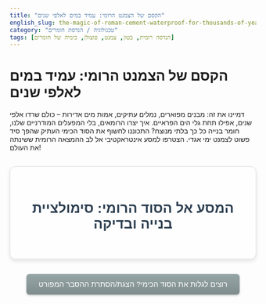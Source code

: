 ```yaml
---
title: "הקסם של הצמנט הרומי: עמיד במים לאלפי שנים"
english_slug: the-magic-of-roman-cement-waterproof-for-thousands-of-years
category: "טכנולוגיה / הנדסת חומרים"
tags: [הנדסה רומית, בטון, צמנט, פוצולן, כימיה של חומרים]
---
```

<h1>הקסם של הצמנט הרומי: עמיד במים לאלפי שנים</h1>
<p>דמיינו את זה: מבנים מפוארים, נמלים עתיקים, אמות מים אדירות – כולם שרדו אלפי שנים, אפילו תחת גלי הים הפראיים. איך יצרו הרומאים, בלי המפעלים המודרניים שלנו, חומר בנייה כל כך בלתי מנוצח? התכוננו לחשוף את הסוד הכימי העתיק שהפך סיד פשוט לצמנט ימי אגדי. הצטרפו למסע אינטראקטיבי אל לב ההמצאה הרומית ששינתה את העולם!</p>

<div id="roman-cement-app" class="simulation-app">
  <h2>המסע אל הסוד הרומי: סימולציית בנייה ובדיקה</h2>

  <div class="simulation-step active" id="step1-lime">
    <h3>שלב 1: הבסיס - טיח סיד מסורתי</h3>
    <p>הכל מתחיל עם הבסיס של פעם: טיח סיד. זה היה המלט של העולם העתיק. מערבבים סיד, מים ואגרגט (חול ואבנים). הוא מתקשה, כן, אבל רק באוויר הפתוח, ותחת מים... טוב, בואו נראה.</p>
    <button id="make-lime-mortar">הכינו את תערובת הסיד הבסיסית</button>
    <div class="mix-representation" id="lime-mix-viz" style="display: none;">
      <div class="ingredients">
        <div class="ingredient"><img src="https://via.placeholder.com/80x80?text=סיד" alt="סיד"><p>סיד</p></div>
        <div class="ingredient"><img src="https://via.placeholder.com/80x80?text=מים" alt="מים"><p>מים</p></div>
        <div class="ingredient"><img src="https://via.placeholder.com/80x80?text=אגרגט" alt="אגרגט"><p>אגרגט</p></div>
      </div>
      <div class="mixing-process">
         <div class="arrow">← ערבוב ←</div>
         <div class="mixed-bowl lime">טיח סיד מוכן</div>
      </div>
    </div>
  </div>

  <div class="simulation-step" id="step2-roman">
    <h3>שלב 2: התוספת המופלאה - הפוצולן!</h3>
    <p>וכאן נכנס הקסם הרומי! במקום טיח סיד רגיל, הרומאים גילו שתוספת אפר וולקני מיוחד (שכינו 'פוצולן') משנה הכל. החומר הזה, שנראה כמו אבק פשוט, יוצר תגובה כימית חדשה לגמרי! לחצו כדי להוסיף את החומר הסודי ולערבב.</p>
    <button id="add-pozzolan">הוספו פוצולן וערבבו ליצירת צמנט רומי</button>
    <div class="mix-representation" id="roman-mix-viz" style="display: none;">
      <div class="ingredients">
         <div class="ingredient"><img src="https://via.placeholder.com/80x80?text=סיד" alt="סיד"><p>סיד</p></div>
         <div class="ingredient"><img src="https://via.placeholder.com/80x80?text=מים" alt="מים"><p>מים</p></div>
         <div class="ingredient"><img src="https://via.placeholder.com/80x80?text=אגרגט" alt="אגרגט"><p>אגרגט</p></div>
         <div class="ingredient pozzolan-added"><img src="https://via.placeholder.com/80x80?text=פוצולן" alt="פוצולן"><p>פוצולן</p></div>
      </div>
       <div class="mixing-process">
          <div class="arrow">← ערבוב קסום ←</div>
          <div class="mixed-bowl roman">צמנט רומי מופלא מוכן!</div>
       </div>
    </div>
  </div>

  <div class="simulation-step" id="step3-test">
    <h3>שלב 3: המבחן הגדול - עמידות במים</h3>
    <p>עכשיו למבחן האמת! ניקח דוגמאות משתי התערובות שיצרנו - טיח הסיד הרגיל והצמנט הרומי הסודי - ונשקיע אותן במים כדי לראות איך הן מתמודדות לאורך 'זמן'. מי ישרוד ומי ייכנע?</p>
    <button id="start-water-test">צאו לדרך עם מבחן המים!</button>
    <div id="water-tanks-viz" style="display: none;">
      <div class="water-tank">
        <div class="water"></div>
        <div id="sample-lime-in-water" class="sample lime">טיח סיד</div>
        <p class="tank-label">טיח סיד במים</p>
      </div>
      <div class="water-tank">
        <div class="water"></div>
        <div id="sample-roman-in-water" class="sample roman">צמנט רומי</div>
        <p class="tank-label">צמנט רומי במים</p>
      </div>
    </div>
    <div id="test-results" style="display: none;">
      <h4>הזמן עבר... והתוצאות לפניכם!</h4>
      <p id="lime-result" class="result"></p>
      <p id="roman-result" class="result"></p>
    </div>
  </div>
</div>

<button id="toggle-explanation" class="explanation-toggle">רוצים לגלות את הסוד הכימי? הצגת/הסתרת ההסבר המפורט</button>

<div id="explanation" style="display: none;">
    <h2>הסבר מעמיק: הסוד הכימי של הצמנט הרומי</h2>

    <h3>מהו צמנט ומהו בטון?</h3>
    <p>נתחיל בבסיס: <strong>צמנט</strong> (מלט) הוא חומר מקשר קסום, כמו דבק על-חלל לחומרי בנייה. הוא מחבר יחד <strong>אגרגטים</strong> (חול, חצץ, אבנים קטנות) ויוצר תערובת שאנחנו קוראים לה <strong>בטון</strong>. כשהבטון מתקשה, הוא הופך לגוש מוצק וחזק בצורה בלתי רגילה, והצמנט הוא הכוח המניע שמאחורי ההתקשות הזו.</p>

    <h3>ההבדל בין טיח סיד של סבא לצמנט הרומי הגאוני</h3>
    <p><strong>טיח סיד</strong> היה הסטנדרט שנים רבות. מכינים אותו מסיד שרוף וכבוי (סידן הידרוקסידי, Ca(OH)₂). ההתקשות שלו? תהליך איטי שמתרחש באוויר הפתוח בלבד, כשהוא נושם פחמן דו חמצני מהאטמוספרה והופך בחזרה לאבן גיר (סידן פחמתי, CaCO₃). הבעיה? הוא לא אוהב מים. אם הוא נרטב מדי או שוקע במים, הוא נחלש ומתפורר לאורך זמן.</p>
    <p>אבל הרומאים... אה, הרומאים הוסיפו טוויסט גאוני! הם לקחו את בסיס הסיד הזה והוסיפו לו את ה<strong>פוצולן</strong>. התוספת הזו לא רק שיפרה את החוזק, אלא הפכה את החומר לעמיד בצורה פנומנלית למים. זו הייתה המהפכה ההנדסית שלהם!</p>

    <h3>המפתח לקסם: המרכיבים הסודיים של הצמנט הרומי</h3>
    <ul>
        <li><strong>סיד (Lime):</strong> הלב של התערובת. זה אותו סיד כבוי שמשתמשים בו לטיח רגיל.</li>
        <li><strong>אגרגט (Aggregate):</strong> החלק ה"שמנמן" של הבטון - חול, חצץ, אבנים. הרומאים היו יצירתיים והשתמשו לפעמים גם בשברי לבנים או רעפים שרופים.</li>
        <li><strong>פוצולן (Pozzolan):</strong> המרכיב הסודי והקריטי! זה החומר ששינה את כללי המשחק.</li>
    </ul>

    <h3>אז מה זה לעזאזל פוצולן?</h3>
    <p>פוצולן זה שם קצת מוזר לחומר שבמבט ראשון לא נראה מיוחד. זה בדרך כלל אפר וולקני או חומרים אחרים עשירים בסיליקה (SiO₂) ואלומינה (Al₂O₃) במצב שנקרא "אמורפי" (כלומר, לא מסודר כמו גביש). בפני עצמו, הפוצולן לא מתקשה במים. אבל כשהוא פוגש את הסיד הכבוי בנוכחות מים - קורה הקסם!</p>
    <p>הרומאים מצאו את האפר הוולקני המושלם הזה ליד עיירה בשם פוצואולי (Pozzuoli) שליד נאפולי - ומכאן השם שנדבק לחומר. הם גם היו חכמים מספיק להבין שגם שברי לבנים או חרס שרוף היטב יכולים לשמש כ"פוצולנה מלאכותית".</p>

    <h3>הקסם הכימי בפעולה: התגובה הפוצולנית</h3>
    <p>בואו נצלול לרגע למיקרוסקופ הכימי. כשהסיד הכבוי (Ca(OH)₂) והפוצולן (בעיקר SiO₂ ו-Al₂O₃) נפגשים במים, הם לא סתם יושבים יחד. הם מגיבים כימית! הסיד "אוכל" את הסיליקה והאלומינה מהפוצולן בנוכחות המים, ויוצר תרכובות חדשות לגמרי:</p>
    <ul>
        <li>סידן-סיליקט הידרטים (C-S-H)</li>
        <li>סידן-אלומניום הידרטים (C-A-H)</li>
    </ul>
    <p>אל תיתנו לשמות המפוצצים לבלבל אתכם. אלו אותן תרכובות מדהימות שמקנות חוזק ועמידות למים גם לצמנט המודרני שלנו (צמנט פורטלנד). התגובה הזו, בניגוד להתקשות טיח הסיד, מתרחשת *במים* ויכולה להימשך זמן רב, מה שהופך את החומר לחזק יותר ויותר כשהוא חשוף לרטיבות!</p>

    <h3>למה הקסם הזה עובד כל כך טוב במים?</h3>
    <p>זוכרים שטיח סיד התקשה ע"י תגובה עם אוויר (CO₂)? התגובה הפוצולנית מתקיימת עם מים (הידרציה). זה אומר שהיא לא צריכה אוויר, והיא אפילו משגשגת בנוכחות מים. התוצרים החדשים (C-S-H, C-A-H) הם כמו רשת צפופה ובלתי מסיסה כמעט, שממלאת את כל הרווחים הקטנים בחומר. הרשת הזו לא רק מקנה חוזק עצום, אלא גם חוסמת את המים מלהיכנס פנימה ולפגוע בחומר.</p>
    <p>ועוד משהו חשוב: התגובה הזו "בולעת" את הסיד הכבוי החופשי שנשאר מהתגובה הראשונית. הסיד החופשי הזה הוא הנקודה החלשה של טיח הסיד, כי הוא נוטה להישטף או להגיב עם חומרים מזיקים במים (כמו סולפטים). כשהפוצולן צורך אותו, הוא מנטרל את הנקודה החלשה הזו והופך את הצמנט הרומי לחסין במיוחד, בייחוד בסביבות אגרסיביות כמו מי ים מלוחים!</p>

    <h3>עדויות חיות: המבנים שהרומאים השאירו מאחור</h3>
    <p>הטכנולוגיה הזו לא נשארה על הנייר. הרומאים השתמשו בה כדי לבנות אימפריה! הנה כמה דוגמאות עוצרות נשימה:</p>
    <ul>
        <li><strong>נמלים ימיים:</strong> דמיינו את הנמל העתיק של קיסריה בישראל או אוסטיה באיטליה. הם בנו שוברים גלים ומזחים ששקעו במים והתקשו שם, עומדים איתן מול הגלים והמלח במשך אלפי שנים!</li>
        <li><strong>מרחצאות ענק (Thermae):</strong> כמו מרחצאות קרקלה ברומא, עם כיפות ענקיות וצורך בלתי פוסק בעמידות ללחות ואדים.</li>
        <li><strong>אמות מים (Aqueducts):</strong> אותם גשרים מפוארים שהובילו מים לערים, שנבנו בחלקם מבטון רומי עמיד.</li>
        <li><strong>הפנתיאון:</strong> אחד המבנים המרשימים ביותר ששרדו. הכיפה הענקית שלו, הגדולה ביותר בעולם העתיק שלא נתמכה, יכלה להיבנות רק בזכות הקלות היחסית והעמידות של הבטון הרומי לעומת אבן.</li>
    </ul>
    <p>הבנת הסודות של הצמנט הרומי לא רק מלמדת אותנו על גאונות העבר, אלא גם נותנת השראה למחקר עכשווי על חומרי בנייה ירוקים ועמידים יותר לעתיד!</p>
</div>

<script>
document.addEventListener('DOMContentLoaded', () => {
    const appContainer = document.getElementById('roman-cement-app');
    const steps = appContainer.querySelectorAll('.simulation-step');
    const makeLimeMortarBtn = document.getElementById('make-lime-mortar');
    const limeMixViz = document.getElementById('lime-mix-viz');
    const addPozzolanBtn = document.getElementById('add-pozzolan');
    const romanMixViz = document.getElementById('roman-mix-viz');
    const startWaterTestBtn = document.getElementById('start-water-test');
    const waterTanksViz = document.getElementById('water-tanks-viz');
    const sampleLimeInWater = document.getElementById('sample-lime-in-water');
    const sampleRomanInWater = document.getElementById('sample-roman-in-water');
    const testResults = document.getElementById('test-results');
    const limeResultP = document.getElementById('lime-result');
    const romanResultP = document.getElementById('roman-result');
    const toggleExplanationBtn = document.getElementById('toggle-explanation');
    const explanationDiv = document.getElementById('explanation');

    let currentStep = 0;

    function showStep(stepIndex) {
        steps.forEach((step, index) => {
            step.classList.remove('active');
            step.style.display = 'none';
        });
        steps[stepIndex].style.display = 'block';
        // Use a small delay to allow display:block before adding active class for transitions
        setTimeout(() => {
             steps[stepIndex].classList.add('active');
        }, 50);
        currentStep = stepIndex;
    }

    function animateIngredients(mixVizElement, callback) {
        const ingredients = mixVizElement.querySelectorAll('.ingredient');
        ingredients.forEach((ing, index) => {
            ing.style.opacity = 0;
            ing.style.transform = 'translateY(-20px)';
            setTimeout(() => {
                ing.style.transition = 'opacity 0.5s ease-out, transform 0.5s ease-out';
                ing.style.opacity = 1;
                ing.style.transform = 'translateY(0)';
            }, index * 200); // Stagger ingredient appearance
        });

        const mixingProcess = mixVizElement.querySelector('.mixing-process');
         mixingProcess.style.opacity = 0;
         mixingProcess.style.transform = 'scale(0.8)';
         setTimeout(() => {
             mixingProcess.style.transition = 'opacity 0.7s ease-out, transform 0.7s ease-out';
             mixingProcess.style.opacity = 1;
             mixingProcess.style.transform = 'scale(1)';
             if (callback) {
                 setTimeout(callback, 800); // Delay callback slightly after mixing animation
             }
         }, ingredients.length * 200 + 300); // Start mixing animation after ingredients appear
    }


    // Initialize - show the first step
    showStep(0);

    makeLimeMortarBtn.addEventListener('click', () => {
        makeLimeMortarBtn.disabled = true;
        limeMixViz.style.display = 'flex'; // Use flex for layout
        animateIngredients(limeMixViz, () => {
             setTimeout(() => {
                showStep(1);
            }, 1500); // Wait after animation ends
        });
    });

    addPozzolanBtn.addEventListener('click', () => {
        addPozzolanBtn.disabled = true;
        romanMixViz.style.display = 'flex'; // Use flex for layout
         animateIngredients(romanMixViz, () => {
             setTimeout(() => {
                showStep(2);
            }, 1500); // Wait after animation ends
         });
    });

    startWaterTestBtn.addEventListener('click', () => {
        startWaterTestBtn.disabled = true;
        waterTanksViz.style.display = 'flex'; // Show the tanks

        // Animate samples dropping into water
        setTimeout(() => {
            sampleLimeInWater.style.bottom = '20%'; // Position in water
            sampleLimeInWater.style.opacity = 1; // Ensure visible
            sampleRomanInWater.style.bottom = '20%'; // Position in water
            sampleRomanInWater.style.opacity = 1; // Ensure visible
        }, 100); // Short delay after tanks appear

        // Simulate time passing and showing results with animation
        setTimeout(() => {
            // Lime mortar starts to deteriorate
            sampleLimeInWater.classList.add('deteriorating');
            limeResultP.textContent = 'תוצאת טיח סיד: החל להתפורר ולהיעלם במים...';

            // Roman cement remains solid
            sampleRomanInWater.textContent = 'צמנט רומי (סלע!)'; // Update text for emphasis
             romanResultP.textContent = 'תוצאת צמנט רומי: נשאר מוצק, התקשה עוד יותר, עמיד לחלוטין!';
             sampleRomanInWater.style.boxShadow = '0 0 15px rgba(0,255,0,0.5)'; // Subtle glow for success


            // After deterioration animation completes (CSS handles duration)
            sampleLimeInWater.addEventListener('animationend', () => {
                 testResults.style.display = 'block'; // Show the results text after lime deteriorates
            }, { once: true }); // Only trigger once
             // Fallback in case animationend isn't caught or animation is short
             setTimeout(() => {
                 testResults.style.display = 'block';
             }, 2500); // Ensure results show after max deterioration time
        }, 2000); // Start deterioration/hardening visualization after 2 seconds in water
    });

    toggleExplanationBtn.addEventListener('click', () => {
        const isHidden = explanationDiv.style.display === 'none';
        explanationDiv.style.display = isHidden ? 'block' : 'none';
        toggleExplanationBtn.textContent = isHidden ? 'הסתר הסבר מפורט' : 'הצג הסבר מפורט';
    });
});
</script>

<style>
  /* General Styles */
  #roman-cement-app {
    border: 1px solid #e0e0e0; /* Softer border */
    padding: 30px; /* More padding */
    border-radius: 12px; /* More rounded corners */
    margin: 30px auto; /* Center block */
    max-width: 800px; /* Max width for better readability */
    background-color: #fefefe; /* Lighter background */
    direction: rtl;
    text-align: right;
    font-family: 'Arial', sans-serif; /* A common, clean font */
    box-shadow: 0 4px 8px rgba(0,0,0,0.1); /* Subtle shadow */
  }

  #roman-cement-app h2 {
    color: #2c3e50; /* Darker, professional blue */
    text-align: center;
    margin-bottom: 25px;
    font-size: 2em;
  }

   #roman-cement-app h3 {
    color: #34495e; /* Slightly lighter */
    text-align: center;
    margin-top: 20px;
    margin-bottom: 15px;
    font-size: 1.5em;
  }

  #roman-cement-app p {
      color: #555;
      line-height: 1.7;
      margin-bottom: 15px;
      text-align: center; /* Center text in simulation steps */
  }

  .simulation-step {
    margin-bottom: 40px;
    padding-bottom: 30px;
    border-bottom: 1px dashed #ddd;
    opacity: 0;
    transform: translateY(20px);
    transition: opacity 0.6s ease-out, transform 0.6s ease-out;
    display: none; /* Initially hidden, JS manages display block */
  }

  .simulation-step.active {
      opacity: 1;
      transform: translateY(0);
  }

  .simulation-step:last-child {
    border-bottom: none;
    margin-bottom: 0;
  }

  button {
    padding: 12px 25px; /* Larger buttons */
    font-size: 1.1em;
    cursor: pointer;
    background: linear-gradient(to bottom, #3498db, #2980b9); /* Gradient blue */
    color: white;
    border: none;
    border-radius: 6px; /* More rounded */
    margin: 20px auto; /* Center block with margin */
    display: block;
    transition: background 0.3s ease, transform 0.1s ease;
    box-shadow: 0 2px 4px rgba(0,0,0,0.2);
  }

  button:hover {
    background: linear-gradient(to bottom, #2980b9, #3498db);
    transform: translateY(-1px);
  }

  button:disabled {
      background: #bdc3c7;
      cursor: not-allowed;
      box-shadow: none;
      transform: none;
  }

  /* Mix Representation Styles */
  .mix-representation {
    margin-top: 30px;
    padding: 25px;
    border: 1px solid #ccc;
    border-radius: 8px;
    background-color: #ecf0f1; /* Light grey-blue */
    text-align: center;
    display: flex; /* Use flexbox */
    flex-direction: column;
    align-items: center;
    gap: 20px; /* Space between ingredients and mixing */
  }

   .mix-representation .ingredients {
       display: flex;
       justify-content: center;
       gap: 15px; /* Space between ingredients */
   }

  .mix-representation .ingredient {
      text-align: center;
      opacity: 0; /* Start hidden for animation */
      transform: translateY(-20px); /* Start above for animation */
      transition: opacity 0.5s ease, transform 0.5s ease; /* Animation */
  }

  .mix-representation .ingredient img {
      display: block; /* Remove extra space */
      margin: 0 auto 5px;
      border-radius: 4px; /* Slightly rounded images */
      box-shadow: 0 1px 3px rgba(0,0,0,0.1);
  }

   .mix-representation .ingredient p {
       font-size: 0.9em;
       color: #333;
       margin: 0;
       text-align: center;
   }

   .mixing-process {
       display: flex;
       align-items: center;
       gap: 20px;
       opacity: 0; /* Start hidden for animation */
       transform: scale(0.8); /* Start smaller for animation */
       transition: opacity 0.7s ease, transform 0.7s ease; /* Animation */
   }

  .mixing-process .arrow {
      font-size: 1.5em;
      color: #7f8c8d;
  }


  .mixed-bowl {
    display: inline-block;
    padding: 20px 30px; /* More padding */
    border: 3px solid #34495e; /* Darker border */
    border-radius: 20px; /* More rounded, bowl-like */
    background-color: #bdc3c7; /* Default grey */
    min-width: 180px; /* Wider */
    text-align: center;
    font-weight: bold;
    font-size: 1.1em;
    color: #2c3e50;
    box-shadow: inset 0 0 10px rgba(0,0,0,0.1); /* Inner shadow */
    transition: background-color 0.5s ease; /* Smooth color change */
  }

  .mixed-bowl.lime {
     background-color: #e0e0e0; /* Lighter grey for lime */
  }

  .mixed-bowl.roman {
     background-color: #a0522d; /* Earthy brown for roman cement */
     color: white;
     text-shadow: 0 1px 2px rgba(0,0,0,0.3);
  }

  /* Water Test Styles */
  #water-tanks-viz {
    display: flex;
    justify-content: space-around;
    align-items: flex-end; /* Align tanks bottoms */
    margin-top: 30px;
    gap: 30px; /* Space between tanks */
    min-height: 250px; /* Ensure space for samples */
    /* Removed perspective as it's not used */
  }

  .water-tank {
    width: 160px; /* Wider tank */
    height: 220px; /* Taller tank */
    border: 2px solid #3498db; /* Blue border */
    border-top: none; /* No top border */
    border-radius: 0 0 15px 15px; /* More rounded base */
    position: relative;
    overflow: hidden; /* Hide anything outside */
    background-color: #ecf0f1; /* Tank background */
    box-shadow: 0 5px 10px rgba(0,0,0,0.1); /* Soft shadow */
  }

  .water {
    position: absolute;
    bottom: 0;
    left: 0;
    right: 0;
    height: 100%; /* Water fills the tank height visually */
    background: linear-gradient(to bottom, rgba(52, 152, 219, 0.3), rgba(52, 152, 219, 0.6)); /* Gradient water */
    z-index: 1; /* Water below sample */
  }

  .tank-label {
      position: absolute;
      top: 10px;
      left: 50%;
      transform: translateX(-50%);
      font-size: 1em;
      font-weight: bold;
      color: #2c3e50;
      text-align: center;
      width: 100%;
      z-index: 3; /* Label above */
  }


  .sample {
    position: absolute;
    width: 70px; /* Larger sample */
    height: 70px;
    background-color: #ccc;
    border: 2px solid #555;
    border-radius: 8px; /* More rounded */
    bottom: 110%; /* Start high, outside the tank, for drop animation */
    left: 50%;
    transform: translateX(-50%);
    text-align: center;
    line-height: 66px; /* Center text vertically */
    font-size: 0.9em;
    font-weight: bold;
    color: #333;
    box-sizing: border-box;
    z-index: 2; /* Sample above water */
    opacity: 0; /* Start hidden */

    /* Initial state for dropping */
    transition: bottom 1.5s ease-in, opacity 0.5s ease; /* Smooth drop */
  }

  .sample.lime {
    background-color: #eee;
  }

  .sample.roman {
    background-color: #a0522d; /* Roman cement color */
    color: white;
  }

  /* Deterioration animation for lime */
  @keyframes crumble {
      0% { transform: translateX(-50%) scale(1); opacity: 1; background-color: #eee; }
      50% { transform: translateX(-50%) scale(1.05); opacity: 0.8; background-color: #f0f0f0; }
      100% { transform: translateX(-50%) scale(0.7); opacity: 0.3; background-color: rgba(238, 238, 238, 0.3); }
  }

  .sample.lime.deteriorating {
    animation: crumble 2s ease-in forwards; /* Apply crumbling animation */
  }


  #test-results {
    margin-top: 40px;
    padding: 25px;
    border: 1px solid #dcdcdc; /* Lighter border */
    border-radius: 8px;
    background-color: #e9f5f9; /* Light blue background */
    text-align: center;
    box-shadow: 0 2px 5px rgba(0,0,0,0.1);
  }

   #test-results h4 {
       color: #2c3e50;
       margin-bottom: 20px;
       font-size: 1.3em;
   }

  .result {
      font-size: 1.1em;
      font-weight: bold;
      margin-bottom: 15px;
  }

  #lime-result {
      color: #c0392b; /* Red for failure */
  }

  #roman-result {
      color: #27ae60; /* Green for success */
  }


  /* Explanation Toggle Button */
  .explanation-toggle {
      margin: 30px auto;
      display: block;
      background: linear-gradient(to bottom, #95a5a6, #7f8c8d); /* Grey gradient */
  }
   .explanation-toggle:hover {
      background: linear-gradient(to bottom, #7f8c8d, #95a5a6);
   }


  /* Explanation Section Styles */
  #explanation {
      border: 1px solid #e0e0e0;
      padding: 30px;
      border-radius: 12px;
      background-color: #f9f9f9; /* Slightly different light background */
      direction: rtl;
      text-align: right;
      margin-top: 20px;
      box-shadow: 0 4px 8px rgba(0,0,0,0.08);
  }

  #explanation h2 {
      color: #2c3e50;
      margin-top: 0;
      margin-bottom: 20px;
      text-align: right;
      font-size: 1.8em;
      border-bottom: 1px solid #eee;
      padding-bottom: 10px;
  }

   #explanation h3 {
      color: #34495e;
      margin-top: 25px;
      margin-bottom: 10px;
      text-align: right;
      font-size: 1.4em;
   }

  #explanation p {
      line-height: 1.8; /* More space */
      margin-bottom: 18px;
      color: #444;
      text-align: right; /* Ensure explanation text aligns right */
  }

  #explanation ul {
      margin-bottom: 20px;
      padding-right: 20px; /* Indent list */
      color: #444;
  }

  #explanation li {
      margin-bottom: 8px;
      line-height: 1.6;
  }

   #explanation strong {
       color: #333;
   }
</style>
```